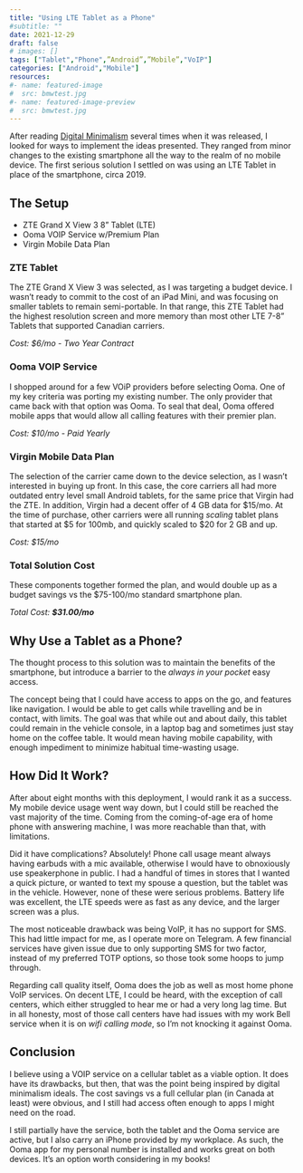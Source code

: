 ```yaml
---
title: "Using LTE Tablet as a Phone"
#subtitle: ""
date: 2021-12-29
draft: false
# images: []
tags: ["Tablet","Phone",”Android”,”Mobile”,"VoIP"]
categories: ["Android","Mobile"]
resources:
#- name: featured-image
#  src: bmwtest.jpg
#- name: featured-image-preview
#  src: bmwtest.jpg
---
```


After reading [Digital Minimalism](https://www.anrdoezrs.net/click-100549456-13710612?url=https%3A%2F%2Fwww.chapters.indigo.ca%2Fen-ca%2Fbooks%2Fproduct%2F9780525536512-item.html&cjsku=978052553651) several times when it was released, I looked for ways to implement the ideas presented. They ranged from minor changes to the existing smartphone all the way to the realm of no mobile device. The first serious solution I settled on was using an LTE Tablet in place of the smartphone, circa 2019.
<!--more-->

## The Setup

- ZTE Grand X View 3 8” Tablet (LTE)
- Ooma VOIP Service w/Premium Plan
- Virgin Mobile Data Plan

### ZTE Tablet

The ZTE Grand X View 3 was selected, as I was targeting a budget device. I wasn’t ready to commit to the cost of an iPad Mini, and was focusing on smaller tablets to remain semi-portable. In that range, this ZTE Tablet had the highest resolution screen and more memory than most other LTE 7-8” Tablets that supported Canadian carriers. 

*Cost: $6/mo - Two Year Contract*


### Ooma VOIP Service

I shopped around for a few VOiP providers before selecting Ooma. One of my key criteria was porting my existing number. The only provider that came back with that option was Ooma. To seal that deal, Ooma offered mobile apps that would allow all calling features with their premier plan. 

*Cost: $10/mo - Paid Yearly*


### Virgin Mobile Data Plan

The selection of the carrier came down to the device selection, as I wasn’t interested in buying up front. In this case, the core carriers all had more outdated entry level small Android tablets, for the same price that Virgin had the ZTE. In addition, Virgin had a decent offer of 4 GB data for $15/mo. At the time of purchase, other carriers were all running *scaling* tablet plans that started at $5 for 100mb, and quickly scaled to $20 for 2 GB and up. 

*Cost: $15/mo*


### Total Solution Cost

These components together formed the plan, and would double up as a budget savings vs the $75-100/mo standard smartphone plan.

*Total Cost: **$31.00/mo***


## Why Use a Tablet as a Phone?

The thought process to this solution was to maintain the benefits of the smartphone, but introduce a barrier to the *always in your pocket* easy access.

The concept being that I could have access to apps on the go, and features like navigation. I would be able to get calls while travelling and be in contact, with limits. The goal was that while out and about daily, this tablet could remain in the vehicle console, in a laptop bag and sometimes just stay home on the coffee table. It would mean having mobile capability, with enough impediment to minimize habitual time-wasting usage.

## How Did It Work?

After about eight months with this deployment, I would rank it as a success. My mobile device usage went way down, but I could still be reached the vast majority of the time. Coming from the coming-of-age era of home phone with answering machine, I was more reachable than that, with limitations. 

Did it have complications? Absolutely! Phone call usage meant always having earbuds with a mic available, otherwise I would have to obnoxiously use speakerphone in public. I had a handful of times in stores that I wanted a quick picture, or wanted to text my spouse a question, but the tablet was in the vehicle. However, none of these were serious problems. Battery life was excellent, the LTE speeds were as fast as any device, and the larger screen was a plus.

The most noticeable drawback was being VoIP, it has no support for SMS. This had little impact for me, as I operate more on Telegram. A few financial services have given issue due to only supporting SMS for two factor, instead of my preferred TOTP options, so those took some hoops to jump through.

Regarding call quality itself, Ooma does the job as well as most home phone VoIP services. On decent LTE, I could be heard, with the exception of call centers, which either struggled to hear me or had a very long lag time. But in all honesty, most of those call centers have had issues with my work Bell service when it is on *wifi calling mode*, so I’m not knocking it against Ooma.

## Conclusion 

I believe using a VOIP service on a cellular tablet as a viable option. It does have its drawbacks, but then, that was the point being inspired by digital minimalism ideals. The cost savings vs a full cellular plan (in Canada at least) were obvious, and I still had access often enough to apps I might need on the road. 

I still partially have the service, both the tablet and the Ooma service are active, but I also carry an iPhone provided by my workplace. As such, the Ooma app for my personal number is installed and works great on both devices. It’s an option worth considering in my books!
